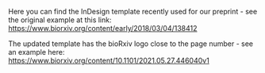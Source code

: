 Here you can find the InDesign template recently used for our preprint - see the original example at this link:
https://www.biorxiv.org/content/early/2018/03/04/138412

The updated template has the bioRxiv logo close to the page number - see an example here:
https://www.biorxiv.org/content/10.1101/2021.05.27.446040v1
